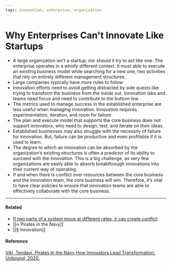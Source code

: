 ```yaml
---
tags: innovation, enterprise, organization
---
```


# Why Enterprises Can't Innovate Like Startups

- A large organization isn't a startup; nor should it try to act like one. The enterprise operates in a wholly different context. It must able to execute an existing business model while searching for a new one, two activities that rely on entirely different management structures.
- Large companies typically have more rules to follow
- Innovation efforts need to avoid getting distracted by side quests like trying to transform the business from the inside out. Innovation labs and teams need focus and need to contribute to the bottom line.
- The metrics used to manage success in the established enterprise are less useful when managing innovation. Innovation requires experimentation, iteration, and room for failure.
- The plan and execute model that supports the core business does not support innovators, who need to design, test, and iterate on their ideas.
- Established businesses may also struggle with the necessity of failure for innovation. But, failure can be productive and even profitable if it is used to learn.
- The degree to which an innovation can be absorbed by the organization’s existing structures is often a predictor of its ability to succeed with the innovation. This is a big challenge, as very few organizations are easily able to absorb breakthrough innovations into their current way of operating.
- If and when there is conflict over resources between the core business and the innovation team, the core business will win. Therefore, it’s vital to have clear policies to ensure that innovation teams are able to effectively collaborate with the core business.

---

#### Related
- [If two parts of a system move at different rates, it can create conflict](https://publish.obsidian.md/mobydiction/If+two+parts+of+a+system+move+at+different+rates%2C+it+can+create+conflict)
- [[≈ Pirates in the Navy]]
- [[§ Innovation]]

#### Reference
[Viki, Tendayi. Pirates In the Navy How Innovators Lead Transformation. Unbound, 2020.](https://publish.obsidian.md/mobydiction/notes/%E2%89%88+Viki+-+Pirates+in+the+Navy)